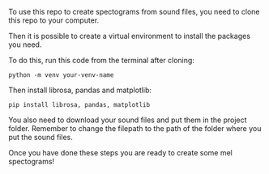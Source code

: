 To use this repo to create spectograms from sound files, you need to clone this repo to your computer.

Then it is possible to create a virtual environment to install the packages you need. 

To do this, run this code from the terminal after cloning:

```
python -m venv your-venv-name
```

Then install librosa, pandas and matplotlib:

```
pip install librosa, pandas, matplotlib
```

You also need to download your sound files and put them in the project folder. Remember to change the filepath to the path of the folder where you put the sound files.

Once you have done these steps you are ready to create some mel spectograms!
